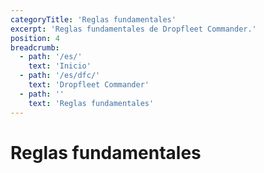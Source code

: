 ```yaml
---
categoryTitle: 'Reglas fundamentales'
excerpt: 'Reglas fundamentales de Dropfleet Commander.'
position: 4
breadcrumb:
  - path: '/es/'
    text: 'Inicio'
  - path: '/es/dfc/'
    text: 'Dropfleet Commander'
  - path: ''
    text: 'Reglas fundamentales'
---
```

# Reglas fundamentales

<script setup>
  import { data as pages } from '/documents.data'
  const slug = '/es/dfc/core-rules/'
  const filteredPages = pages.filter(page => page?.href.indexOf(slug) > -1 && page?.href.indexOf('index.html') < 0)
    .sort((a, b) => a.position - b.position)
</script>

<CategoryCardsContainer :pages="filteredPages" />
